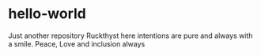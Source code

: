 # hello-world
Just another repository
Ruckthyst here intentions are pure and always with a smile. Peace, Love and inclusion always
